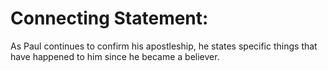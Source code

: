 # Connecting Statement:

As Paul continues to confirm his apostleship, he states specific things that have happened to him since he became a believer.